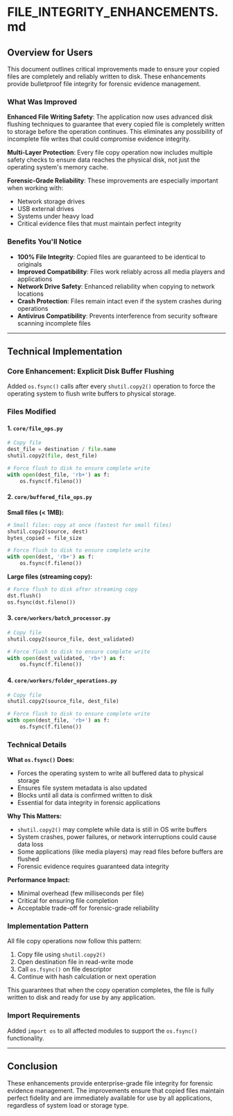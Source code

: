 # FILE_INTEGRITY_ENHANCEMENTS.md

## Overview for Users

This document outlines critical improvements made to ensure your copied files are completely and reliably written to disk. These enhancements provide bulletproof file integrity for forensic evidence management.

### What Was Improved

**Enhanced File Writing Safety**: The application now uses advanced disk flushing techniques to guarantee that every copied file is completely written to storage before the operation continues. This eliminates any possibility of incomplete file writes that could compromise evidence integrity.

**Multi-Layer Protection**: Every file copy operation now includes multiple safety checks to ensure data reaches the physical disk, not just the operating system's memory cache.

**Forensic-Grade Reliability**: These improvements are especially important when working with:
- Network storage drives
- USB external drives  
- Systems under heavy load
- Critical evidence files that must maintain perfect integrity

### Benefits You'll Notice

- **100% File Integrity**: Copied files are guaranteed to be identical to originals
- **Improved Compatibility**: Files work reliably across all media players and applications
- **Network Drive Safety**: Enhanced reliability when copying to network locations
- **Crash Protection**: Files remain intact even if the system crashes during operations
- **Antivirus Compatibility**: Prevents interference from security software scanning incomplete files

---

## Technical Implementation

### Core Enhancement: Explicit Disk Buffer Flushing

Added `os.fsync()` calls after every `shutil.copy2()` operation to force the operating system to flush write buffers to physical storage.

### Files Modified

#### 1. `core/file_ops.py`
```python
# Copy file
dest_file = destination / file.name
shutil.copy2(file, dest_file)

# Force flush to disk to ensure complete write
with open(dest_file, 'rb+') as f:
    os.fsync(f.fileno())
```

#### 2. `core/buffered_file_ops.py`
**Small files (< 1MB):**
```python
# Small files: copy at once (fastest for small files)
shutil.copy2(source, dest)
bytes_copied = file_size

# Force flush to disk to ensure complete write
with open(dest, 'rb+') as f:
    os.fsync(f.fileno())
```

**Large files (streaming copy):**
```python
# Force flush to disk after streaming copy
dst.flush()
os.fsync(dst.fileno())
```

#### 3. `core/workers/batch_processor.py`
```python
# Copy file
shutil.copy2(source_file, dest_validated)

# Force flush to disk to ensure complete write
with open(dest_validated, 'rb+') as f:
    os.fsync(f.fileno())
```

#### 4. `core/workers/folder_operations.py`
```python
# Copy file
shutil.copy2(source_file, dest_file)

# Force flush to disk to ensure complete write
with open(dest_file, 'rb+') as f:
    os.fsync(f.fileno())
```

### Technical Details

**What `os.fsync()` Does:**
- Forces the operating system to write all buffered data to physical storage
- Ensures file system metadata is also updated
- Blocks until all data is confirmed written to disk
- Essential for data integrity in forensic applications

**Why This Matters:**
- `shutil.copy2()` may complete while data is still in OS write buffers
- System crashes, power failures, or network interruptions could cause data loss
- Some applications (like media players) may read files before buffers are flushed
- Forensic evidence requires guaranteed data integrity

**Performance Impact:**
- Minimal overhead (few milliseconds per file)
- Critical for ensuring file completion
- Acceptable trade-off for forensic-grade reliability

### Implementation Pattern

All file copy operations now follow this pattern:
1. Copy file using `shutil.copy2()`
2. Open destination file in read-write mode
3. Call `os.fsync()` on file descriptor
4. Continue with hash calculation or next operation

This guarantees that when the copy operation completes, the file is fully written to disk and ready for use by any application.

### Import Requirements

Added `import os` to all affected modules to support the `os.fsync()` functionality.

---

## Conclusion

These enhancements provide enterprise-grade file integrity for forensic evidence management. The improvements ensure that copied files maintain perfect fidelity and are immediately available for use by all applications, regardless of system load or storage type.